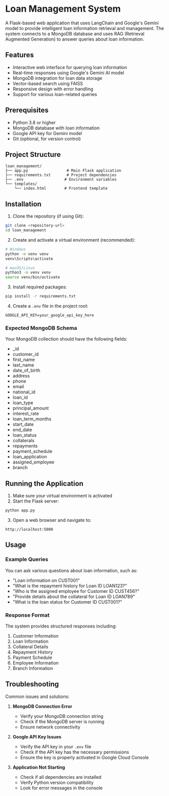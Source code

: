 # Loan Management System

A Flask-based web application that uses LangChain and Google's Gemini model to provide intelligent loan information retrieval and management. The system connects to a MongoDB database and uses RAG (Retrieval Augmented Generation) to answer queries about loan information.

## Features

- Interactive web interface for querying loan information
- Real-time responses using Google's Gemini AI model
- MongoDB integration for loan data storage
- Vector-based search using FAISS
- Responsive design with error handling
- Support for various loan-related queries

## Prerequisites

- Python 3.8 or higher
- MongoDB database with loan information
- Google API key for Gemini model
- Git (optional, for version control)

## Project Structure

```
loan_management/
├── app.py                 # Main Flask application
├── requirements.txt       # Project dependencies
├── .env                  # Environment variables
└── templates/
    └── index.html        # Frontend template
```

## Installation

1. Clone the repository (if using Git):
```bash
git clone <repository-url>
cd loan_management
```

2. Create and activate a virtual environment (recommended):
```bash
# Windows
python -m venv venv
venv\Scripts\activate

# macOS/Linux
python3 -m venv venv
source venv/bin/activate
```

3. Install required packages:
```bash
pip install -r requirements.txt
```

4. Create a `.env` file in the project root:
```
GOOGLE_API_KEY=your_google_api_key_here
```

### Expected MongoDB Schema

Your MongoDB collection should have the following fields:
- _id
- customer_id
- first_name
- last_name
- date_of_birth
- address
- phone
- email
- national_id
- loan_id
- loan_type
- principal_amount
- interest_rate
- loan_term_months
- start_date
- end_date
- loan_status
- collaterals
- repayments
- payment_schedule
- loan_application
- assigned_employee
- branch

## Running the Application

1. Make sure your virtual environment is activated
2. Start the Flask server:
```bash
python app.py
```
3. Open a web browser and navigate to:
```
http://localhost:5000
```

## Usage

### Example Queries

You can ask various questions about loan information, such as:
- "Loan information on CUST001"
- "What is the repayment history for Loan ID LOAN123?"
- "Who is the assigned employee for Customer ID CUST456?"
- "Provide details about the collateral for Loan ID LOAN789"
- "What is the loan status for Customer ID CUST001?"

### Response Format

The system provides structured responses including:
1. Customer Information
2. Loan Information
3. Collateral Details
4. Repayment History
5. Payment Schedule
6. Employee Information
7. Branch Information

## Troubleshooting

Common issues and solutions:

1. **MongoDB Connection Error**
   - Verify your MongoDB connection string
   - Check if the MongoDB server is running
   - Ensure network connectivity

2. **Google API Key Issues**
   - Verify the API key in your `.env` file
   - Check if the API key has the necessary permissions
   - Ensure the key is properly activated in Google Cloud Console

3. **Application Not Starting**
   - Check if all dependencies are installed
   - Verify Python version compatibility
   - Look for error messages in the console
